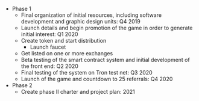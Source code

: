 - Phase 1
  - Final organization of initial resources, including software development and graphic design units: Q4 2019
  - Launch details and begin promotion of the game in order to generate initial interest: Q1 2020
  - Create token and start distribution
    - Launch faucet
  - Get listed on one or more exchanges
  - Beta testing of the smart contract system and initial development of the front end: Q2 2020
  - Final testing of the system on Tron test net: Q3 2020
  - Launch of the game and countdown to 25 referrals: Q4 2020
- Phase 2
  - Create phase II charter and project plan: 2021
